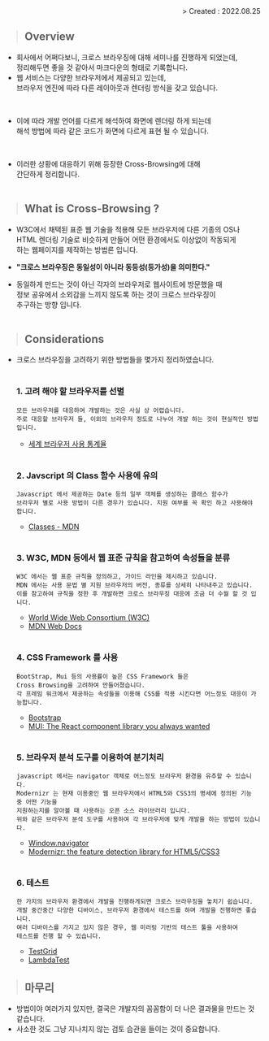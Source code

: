 <div align="right">> Created : 2022.08.25</div>

> ## Overview
- 회사에서 어쩌다보니, 크로스 브라우징에 대해 세미나를 진행하게 되었는데,
<br> 정리해두면 좋을 것 같아서 마크다운의 형태로 기록합니다.
- 웹 서비스는 다양한 브라우저에서 제공되고 있는데, 
<br> 브라우저 엔진에 따라 다른 레이아웃과 렌더링 방식을 갖고 있습니다.
<br>

- 이에 따라 개발 언어를 다르게 해석하여 화면에 렌더링 하게 되는데 
<br> 해석 방법에 따라 같은 코드가 화면에 다르게 표현 될 수 있습니다.
<br>

- 이러한 상황에 대응하기 위해 등장한 Cross-Browsing에 대해 
<br> 간단하게 정리합니다.
<br><br>

> ## What is Cross-Browsing ? 

- W3C에서 채택된 표준 웹 기술을 적용해 모든 브라우저에 다른 기종의 OS나 <br> HTML 렌더링 기술로 비슷하게 만들어 어떤 환경에서도 이상없이 작동되게 <br> 하는 웹페이지를 제작하는 방법론 입니다.

- **"크로스 브라우징은 동일성이 아니라 동등성(등가성)을 의미한다."**

- 동일하게 만드는 것이 아닌 각자의 브라우저로 웹사이트에 방문했을 때 
<br> 정보 공유에서 소외감을 느끼지 않도록 하는 것이 크로스 브라우징이 
<br> 추구하는 방향 입니다.
<br><br>
> ## Considerations

- 크로스 브라우징을 고려하기 위한 방법들을 몇가지 정리하였습니다.
<br><br>

  ### **1. 고려 해야 할 브라우저를 선별** 
      모든 브라우저를 대응하여 개발하는 것은 사실 상 어렵습니다. 
      주로 대응할 브라우저 들, 이외의 브라우저 정도로 나누어 개발 하는 것이 현실적인 방법 입니다.

  - [세계 브라우저 사용 통계율](https://gs.statcounter.com/) <br><br>

  ### **2. Javscript 의 Class 함수 사용에 유의**
      Javascript 에서 제공하는 Date 등의 일부 객체를 생성하는 클래스 함수가 
      브라우저 별로 사용 방법이 다른 경우가 있습니다. 지원 여부를 꼭 확인 하고 사용해야 합니다.

  - [Classes - MDN](https://developer.mozilla.org/ko/docs/Web/JavaScript/Reference/Classes) <br><br> 


  ### **3. W3C, MDN 등에서 웹 표준 규칙을 참고하여 속성들을 분류**  
      W3C 에서는 웹 표준 규칙을 정의하고, 가이드 라인을 제시하고 있습니다.
      MDN 에서는 사용 문법 별 지원 브라우저의 버전, 종류를 상세히 나타내주고 있습니다.
      이를 참고하여 규칙을 정한 후 개발하면 크로스 브라우징 대응에 조금 더 수월 할 것 입니다.
  - [World Wide Web Consortium (W3C)](https://www.w3.org/)
  - [MDN Web Docs](https://developer.mozilla.org/ko/) <br><br>

  ### **4. CSS Framework 를 사용**  
      BootStrap, Mui 등의 사용률이 높은 CSS Framework 들은 
      Cross Browsing을 고려하여 만들어졌습니다.
      각 프레임 워크에서 제공하는 속성들을 이용해 CSS를 적용 시킨다면 어느정도 대응이 가능합니다.
  - [Bootstrap](https://getbootstrap.com/)
  - [MUI: The React component library you always wanted](https://mui.com/)
<br><br>

  ### **5. 브라우저 분석 도구를 이용하여 분기처리**
      javascript 에서는 navigator 객체로 어느정도 브라우저 환경을 유추할 수 있습니다.
      Modernizr 는 현재 이용중인 웹 브라우저에서 HTML5와 CSS3의 명세에 정의된 기능 중 어떤 기능을 
      지원하는지를 알아볼 때 사용하는 오픈 소스 라이브러리 입니다.
      위와 같은 브라우저 분석 도구를 사용하여 각 브라우저에 맞게 개발을 하는 방법이 있습니다.
  - [Window.navigator](https://developer.mozilla.org/ko/docs/Web/API/Window/navigator)
  - [Modernizr: the feature detection library for HTML5/CSS3](https://modernizr.com/)
<br><br>

  ### **6. 테스트**
      한 가지의 브라우저 환경에서 개발을 진행하게되면 크로스 브라우징을 놓치기 쉽습니다.
      개발 중간중간 다양한 디바이스, 브라우저 환경에서 테스트를 하며 개발을 진행하면 좋습니다.
      여러 디바이스를 가지고 있지 않은 경우, 웹 미러링 기반의 테스트 툴을 사용하여 
      테스트를 진행 할 수 있습니다.
  - [TestGrid](https://www.testgrid.io/)
  - [LambdaTest](https://www.lambdatest.com/)

> ## 마무리

- 방법이야 여러가지 있지만, 결국은 개발자의 꼼꼼함이 더 나은 결과물을 만드는 것 같습니다.
- 사소한 것도 그냥 지나치지 않는 검토 습관을 들이는 것이 중요합니다.

